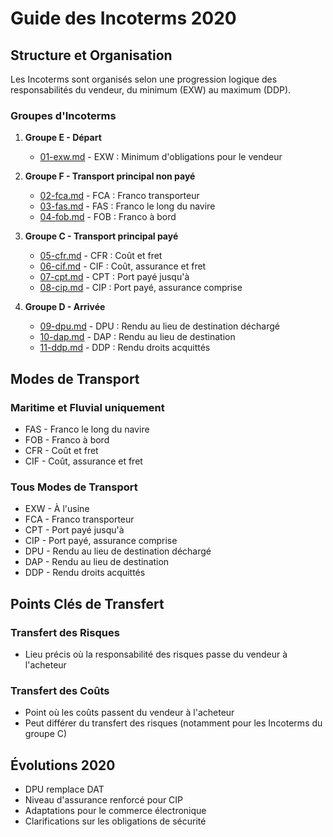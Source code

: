 # Guide des Incoterms 2020

## Structure et Organisation

Les Incoterms sont organisés selon une progression logique des responsabilités du vendeur, du minimum (EXW) au maximum (DDP).

### Groupes d'Incoterms

1. **Groupe E - Départ**
   - [01-exw.md](01-exw.md) - EXW : Minimum d'obligations pour le vendeur

2. **Groupe F - Transport principal non payé**
   - [02-fca.md](02-fca.md) - FCA : Franco transporteur
   - [03-fas.md](03-fas.md) - FAS : Franco le long du navire
   - [04-fob.md](04-fob.md) - FOB : Franco à bord

3. **Groupe C - Transport principal payé**
   - [05-cfr.md](05-cfr.md) - CFR : Coût et fret
   - [06-cif.md](06-cif.md) - CIF : Coût, assurance et fret
   - [07-cpt.md](07-cpt.md) - CPT : Port payé jusqu'à
   - [08-cip.md](08-cip.md) - CIP : Port payé, assurance comprise

4. **Groupe D - Arrivée**
   - [09-dpu.md](09-dpu.md) - DPU : Rendu au lieu de destination déchargé
   - [10-dap.md](10-dap.md) - DAP : Rendu au lieu de destination
   - [11-ddp.md](11-ddp.md) - DDP : Rendu droits acquittés

## Modes de Transport

### Maritime et Fluvial uniquement
- FAS - Franco le long du navire
- FOB - Franco à bord
- CFR - Coût et fret
- CIF - Coût, assurance et fret

### Tous Modes de Transport
- EXW - À l'usine
- FCA - Franco transporteur
- CPT - Port payé jusqu'à
- CIP - Port payé, assurance comprise
- DPU - Rendu au lieu de destination déchargé
- DAP - Rendu au lieu de destination
- DDP - Rendu droits acquittés

## Points Clés de Transfert

### Transfert des Risques
- Lieu précis où la responsabilité des risques passe du vendeur à l'acheteur

### Transfert des Coûts
- Point où les coûts passent du vendeur à l'acheteur
- Peut différer du transfert des risques (notamment pour les Incoterms du groupe C)

## Évolutions 2020
- DPU remplace DAT
- Niveau d'assurance renforcé pour CIP
- Adaptations pour le commerce électronique
- Clarifications sur les obligations de sécurité 